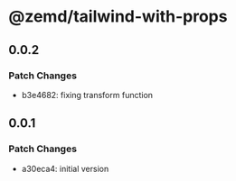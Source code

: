 # @zemd/tailwind-with-props

## 0.0.2

### Patch Changes

- b3e4682: fixing transform function

## 0.0.1

### Patch Changes

- a30eca4: initial version
